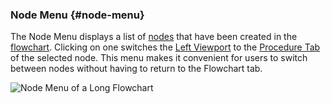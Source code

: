 ### Node Menu {#node-menu}

The Node Menu displays a list of [nodes](nodes.md) that have been created in the [flowchart](flowchart.md). Clicking on one switches the [Left Viewport](left_viewport.md) to the [Procedure Tab](procedure.md) of the selected node. This menu makes it convenient for users to switch between nodes without having to return to the Flowchart tab.

![Node Menu of a Long Flowchart](..\assets\chapter_1_assets\NodeMenu.png)